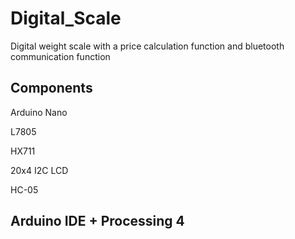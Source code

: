 # Digital_Scale

Digital weight scale with a price calculation function and bluetooth communication function

## Components
Arduino Nano

L7805

HX711

20x4 I2C LCD

HC-05



## Arduino IDE + Processing 4

